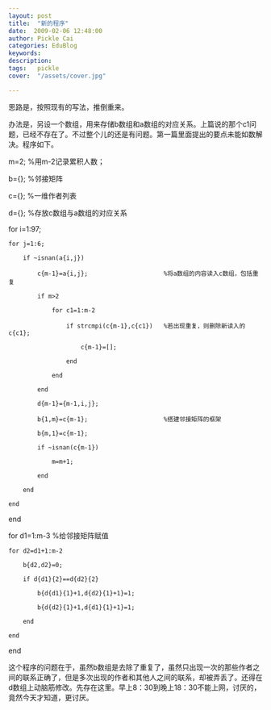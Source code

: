 ```yaml
---
layout: post  
title:  "新的程序"
date:  2009-02-06 12:48:00
author: Pickle Cai  
categories: EduBlog  
keywords: 
description:   
tags:	pickle   
cover:  "/assets/cover.jpg"  

---
```


思路是，按照现有的写法，推倒重来。



办法是，另设一个数组，用来存储b数组和a数组的对应关系。上篇说的那个c1问题，已经不存在了。不过整个儿的还是有问题。第一篇里面提出的要点未能如数解决。程序如下。



m=2;                                           %用m-2记录累积人数；

b={};                                          %邻接矩阵

c={};                                          %一维作者列表

d={};                                          %存放c数组与a数组的对应关系

for i=1:97;

    for j=1:6;

        if ~isnan(a{i,j})

            c{m-1}=a{i,j};                     %将a数组的内容读入c数组，包括重复

            if m>2

                for c1=1:m-2

                    if strcmpi(c{m-1},c{c1})   %若出现重复，则删除新读入的c{c1};

                        c{m-1}=[];

                    end

                end

            end            

            d{m-1}={m-1,i,j};

            b{1,m}=c{m-1};                     %搭建邻接矩阵的框架

            b{m,1}=c{m-1};

            if ~isnan(c{m-1})

                m=m+1;        

            end

        end

    end

end 

for d1=1:m-3                                   %给邻接矩阵赋值

    for d2=d1+1:m-2

        b{d2,d2}=0;

        if d{d1}{2}==d{d2}{2}

            b{d{d1}{1}+1,d{d2}{1}+1}=1;

            b{d{d2}{1}+1,d{d1}{1}+1}=1; 

        end        

    end

end



这个程序的问题在于，虽然b数组是去除了重复了，虽然只出现一次的那些作者之间的联系正确了，但是多次出现的作者和其他人之间的联系，却被弄丢了。还得在d数组上动脑筋修改。先存在这里。早上8：30到晚上18：30不能上网，讨厌的，竟然今天才知道，更讨厌。



		    
